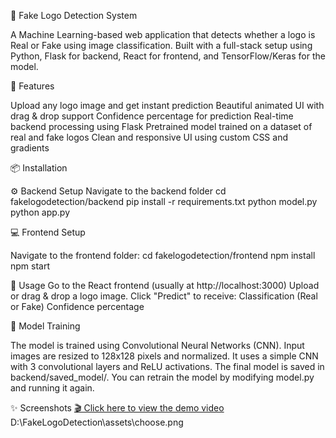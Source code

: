 🧠 Fake Logo Detection System

A Machine Learning-based web application that detects whether a logo is Real or Fake using image classification. Built with a full-stack setup using Python, Flask for backend, React for frontend, and TensorFlow/Keras for the model.

🌟 Features

Upload any logo image and get instant prediction
Beautiful animated UI with drag & drop support
Confidence percentage for prediction
Real-time backend processing using Flask
Pretrained model trained on a dataset of real and fake logos
Clean and responsive UI using custom CSS and gradients

📦 Installation

⚙️ Backend Setup
Navigate to the backend folder
cd fakelogodetection/backend
pip install -r requirements.txt
python model.py
python app.py

💻 Frontend Setup

Navigate to the frontend folder:
cd fakelogodetection/frontend
npm install
npm start

📄 Usage
Go to the React frontend (usually at http://localhost:3000)
Upload or drag & drop a logo image.
Click "Predict" to receive:
Classification (Real or Fake)
Confidence percentage

🧠 Model Training

The model is trained using Convolutional Neural Networks (CNN).
Input images are resized to 128x128 pixels and normalized.
It uses a simple CNN with 3 convolutional layers and ReLU activations.
The final model is saved in backend/saved_model/.
You can retrain the model by modifying model.py and running it again.

✨ Screenshots
[🎬 Click here to view the demo video](./assets/fake_logo_detection.mp4)
D:\FakeLogoDetection\assets\choose.png

